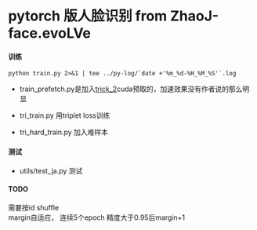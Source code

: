 # pytorch 版人脸识别 from ZhaoJ-face.evoLVe  
#### 训练  
    python train.py 2>&1 | tee ../py-log/`date +'%m_%d-%H_%M_%S'`.log  
- train_prefetch.py是加入[trick_2](http://zhuanlan.zhihu.com/p/68191407)cuda预取的，加速效果没有作者说的那么明显  

- tri_train.py 用triplet loss训练  
- tri_hard_train.py 加入难样本  

#### 测试  
- utils/test_ja.py 测试  

#### TODO  
  需要按id shuffle    
  margin自适应， 连续5个epoch 精度大于0.95后margin+1  
